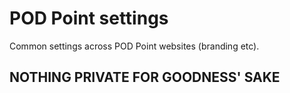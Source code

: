 # POD Point settings

Common settings across POD Point websites (branding etc).

## NOTHING PRIVATE FOR GOODNESS' SAKE

